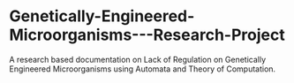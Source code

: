 # Genetically-Engineered-Microorganisms---Research-Project
A research based documentation on Lack of Regulation on Genetically Engineered Microorganisms using Automata and Theory of Computation.
